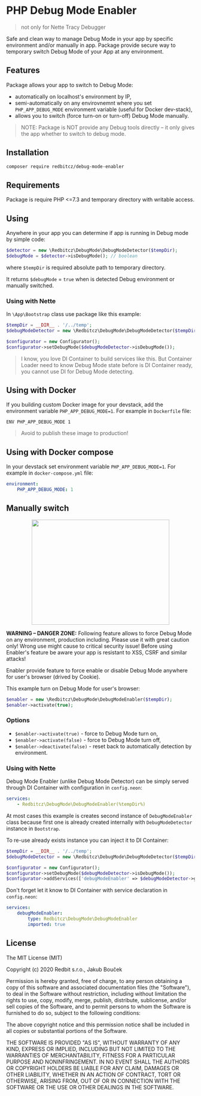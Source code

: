 # PHP Debug Mode Enabler
> not only for Nette Tracy Debugger

Safe and clean way to manage Debug Mode in your app by specific environment and/or manually in app.
Package provide secure way to temporary switch Debug Mode of your App at any environment.

## Features
Package allows your app to switch to Debug Mode: 
- automatically on localhost's environment by IP,
- semi-automatically on any envirovnemnt where you set `PHP_APP_DEBUG_MODE` environment variable (useful for Docker dev-stack), 
- allows you to switch (force turn-on or turn-off) Debug Mode manually.

> NOTE: Package is NOT provide any Debug tools directly – it only gives the app whether to switch to debug mode.

## Installation
```bash
composer require redbitcz/debug-mode-enabler
```

## Requirements
Package is require PHP <=7.3 and temporary directory with writable access. 

## Using
Anywhere in your app you can determine if app is running in Debug mode by simple code:
```php
$detector = new \Redbitcz\DebugMode\DebugModeDetector($tempDir);
$debugMode = $detector->isDebugMode(); // boolean
```
where `$tempDir` is required absolute path to temporary directory.

It returns `$debugMode` = `true` when is detected Debug environment or manually switched.

### Using with Nette
In `\App\Bootstrap` class use package like this example:
```php
$tempDir = __DIR__ . '/../temp';
$debugModeDetector = new \Redbitcz\DebugMode\DebugModeDetector($tempDir);

$configurator = new Configurator();
$configurator->setDebugMode($debugModeDetector->isDebugMode());
```
> I know, you love DI Container to build services like this. But Container Loader need to know Debug Mode state before is
> DI Container ready, you cannot use DI for Debug Mode detecting. 

## Using with Docker
If you building custom Docker image for your devstack, add the environment variable `PHP_APP_DEBUG_MODE=1`. For example in `Dockerfile` file:
```
ENV PHP_APP_DEBUG_MODE 1
```
> Avoid to publish these image to production!

## Using with Docker compose
In your devstack set environment variable `PHP_APP_DEBUG_MODE=1`. For example in `docker-compose.yml` file:
```yaml
environment:
    PHP_APP_DEBUG_MODE: 1
```

## Manually switch
<p align="center">
  <img width="368" height="280" src="https://user-images.githubusercontent.com/1657322/78752208-f2354a00-7973-11ea-83ea-b2719e326dc8.png">
</p>

**WARNING – DANGER ZONE:** Following feature allows to force Debug Mode on any environment, production including.
Please use it with great caution only! Wrong use might cause to critical security issue! Before using Enabler's feature be
aware your app is resistant to XSS, CSRF and similar attacks!  

Enabler provide feature to force enable or disable Debug Mode anywhere for user's browser (drived by Cookie). 

This example turn on Debug Mode for user's browser:
```php
$enabler = new \Redbitcz\DebugMode\DebugModeEnabler($tempDir);
$enabler->activate(true);
```

### Options
- `$enabler->activate(true)` - force to Debug Mode turn on,
- `$enabler->activate(false)` - force to Debug Mode turn off,
- `$enabler->deactivate(false)` - reset back to automatically detection by environment.

### Using with Nette
Debug Mode Enabler (unlike Debug Mode Detector) can be simply served through DI Container with configuration in `config.neon`:
```yaml
services:
    - Redbitcz\DebugMode\DebugModeEnabler(%tempDir%)
```

At most cases this example is creates second instance of `DebugModeEnabler` class because first one is already created
internally with `DebugModeDetector` instance in `Bootstrap`.

To re-use already exists instance you can inject it to DI Container:
```php
$tempDir = __DIR__ . '/../temp';
$debugModeDetector = new \Redbitcz\DebugMode\DebugModeDetector($tempDir);

$configurator = new Configurator();
$configurator->setDebugMode($debugModeDetector->isDebugMode());
$configurator->addServices(['debugModeEnabler' => $debugModeDetector->getEnabler()]);
```

Don't forget let it know to DI Container with service declaration in `config.neon`: 
```yaml
services:
    debugModeEnabler:
        type: Redbitcz\DebugMode\DebugModeEnabler
        imported: true
```  

License
-------
The MIT License (MIT)

Copyright (c) 2020 Redbit s.r.o., Jakub Bouček

Permission is hereby granted, free of charge, to any person obtaining a copy
of this software and associated documentation files (the "Software"), to deal
in the Software without restriction, including without limitation the rights
to use, copy, modify, merge, publish, distribute, sublicense, and/or sell
copies of the Software, and to permit persons to whom the Software is
furnished to do so, subject to the following conditions:

The above copyright notice and this permission notice shall be included in all
copies or substantial portions of the Software.

THE SOFTWARE IS PROVIDED "AS IS", WITHOUT WARRANTY OF ANY KIND, EXPRESS OR
IMPLIED, INCLUDING BUT NOT LIMITED TO THE WARRANTIES OF MERCHANTABILITY,
FITNESS FOR A PARTICULAR PURPOSE AND NONINFRINGEMENT. IN NO EVENT SHALL THE
AUTHORS OR COPYRIGHT HOLDERS BE LIABLE FOR ANY CLAIM, DAMAGES OR OTHER
LIABILITY, WHETHER IN AN ACTION OF CONTRACT, TORT OR OTHERWISE, ARISING FROM,
OUT OF OR IN CONNECTION WITH THE SOFTWARE OR THE USE OR OTHER DEALINGS IN THE
SOFTWARE.
